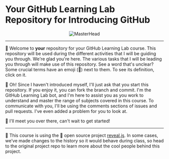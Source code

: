 # Your GitHub Learning Lab Repository for Introducing GitHub

<div align="center">

![MasterHead](https://media.giphy.com/media/scZPhLqaVOM1qG4lT9/giphy.gif)

</div>

---

🎉 Welcome to **your** repository for your GitHub Learning Lab course. This repository will be used during the different activities that I will be guiding you through. We're glad you're here. The various tasks that I will be leading you through will make use of this repository. See a word that's unclear? Some crucial terms have an emoji (📖) next to them. To see its definition, click on it.

🤖 Oh! Since I haven't introduced myself, I'll just ask that you start this repository. If you enjoy it, you can fork the branch and commit. I'm the GitHub Learning Lab bot, and I'm here to assist you as you work to understand and master the range of subjects covered in this course. To communicate with you, I'll be using the comments sections of issues and pull requests. I've even added a problem for you to look at.

🚀 I'll meet you over there, can't wait to get started!

---

📢 This course is using the 🤖 open source project [reveal.js](https://github.com/hakimel/reveal.js/). In some cases, we’ve made changes to the history so it would behave during class, so head to the original project repo to learn more about the cool people behind this project.


